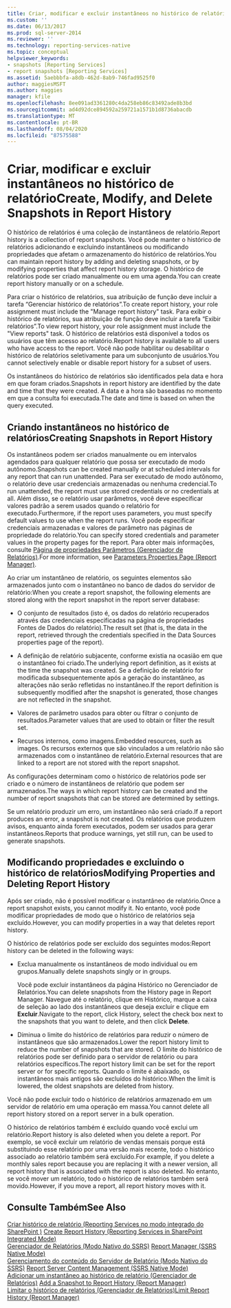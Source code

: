 ```yaml
---
title: Criar, modificar e excluir instantâneos no histórico de relatórios | Microsoft Docs
ms.custom: ''
ms.date: 06/13/2017
ms.prod: sql-server-2014
ms.reviewer: ''
ms.technology: reporting-services-native
ms.topic: conceptual
helpviewer_keywords:
- snapshots [Reporting Services]
- report snapshots [Reporting Services]
ms.assetid: 5aebbbfa-a8db-462d-8ab9-746fad9525f0
author: maggiesMSFT
ms.author: maggies
manager: kfile
ms.openlocfilehash: 8ee091ad3361280c4da258eb86c83492ade8b3bd
ms.sourcegitcommit: ad4d92dce894592a259721a1571b1d8736abacdb
ms.translationtype: MT
ms.contentlocale: pt-BR
ms.lasthandoff: 08/04/2020
ms.locfileid: "87575588"
---
```

# <a name="create-modify-and-delete-snapshots-in-report-history"></a><span data-ttu-id="ea614-102">Criar, modificar e excluir instantâneos no histórico de relatório</span><span class="sxs-lookup"><span data-stu-id="ea614-102">Create, Modify, and Delete Snapshots in Report History</span></span>
  <span data-ttu-id="ea614-103">O histórico de relatórios é uma coleção de instantâneos de relatório.</span><span class="sxs-lookup"><span data-stu-id="ea614-103">Report history is a collection of report snapshots.</span></span> <span data-ttu-id="ea614-104">Você pode manter o histórico de relatórios adicionando e excluindo instantâneos ou modificando propriedades que afetam o armazenamento do histórico de relatórios.</span><span class="sxs-lookup"><span data-stu-id="ea614-104">You can maintain report history by adding and deleting snapshots, or by modifying properties that affect report history storage.</span></span> <span data-ttu-id="ea614-105">O histórico de relatórios pode ser criado manualmente ou em uma agenda.</span><span class="sxs-lookup"><span data-stu-id="ea614-105">You can create report history manually or on a schedule.</span></span>  
  
 <span data-ttu-id="ea614-106">Para criar o histórico de relatórios, sua atribuição de função deve incluir a tarefa “Gerenciar histórico de relatórios”.</span><span class="sxs-lookup"><span data-stu-id="ea614-106">To create report history, your role assignment must include the "Manage report history" task.</span></span> <span data-ttu-id="ea614-107">Para exibir o histórico de relatórios, sua atribuição de função deve incluir a tarefa “Exibir relatórios”.</span><span class="sxs-lookup"><span data-stu-id="ea614-107">To view report history, your role assignment must include the "View reports" task.</span></span> <span data-ttu-id="ea614-108">O histórico de relatórios está disponível a todos os usuários que têm acesso ao relatório.</span><span class="sxs-lookup"><span data-stu-id="ea614-108">Report history is available to all users who have access to the report.</span></span> <span data-ttu-id="ea614-109">Você não pode habilitar ou desabilitar o histórico de relatórios seletivamente para um subconjunto de usuários.</span><span class="sxs-lookup"><span data-stu-id="ea614-109">You cannot selectively enable or disable report history for a subset of users.</span></span>  
  
 <span data-ttu-id="ea614-110">Os instantâneos do histórico de relatórios são identificados pela data e hora em que foram criados.</span><span class="sxs-lookup"><span data-stu-id="ea614-110">Snapshots in report history are identified by the date and time that they were created.</span></span> <span data-ttu-id="ea614-111">A data e a hora são baseadas no momento em que a consulta foi executada.</span><span class="sxs-lookup"><span data-stu-id="ea614-111">The date and time is based on when the query executed.</span></span>  
  
## <a name="creating-snapshots-in-report-history"></a><span data-ttu-id="ea614-112">Criando instantâneos no histórico de relatórios</span><span class="sxs-lookup"><span data-stu-id="ea614-112">Creating Snapshots in Report History</span></span>  
 <span data-ttu-id="ea614-113">Os instantâneos podem ser criados manualmente ou em intervalos agendados para qualquer relatório que possa ser executado de modo autônomo.</span><span class="sxs-lookup"><span data-stu-id="ea614-113">Snapshots can be created manually or at scheduled intervals for any report that can run unattended.</span></span> <span data-ttu-id="ea614-114">Para ser executado de modo autônomo, o relatório deve usar credenciais armazenadas ou nenhuma credencial.</span><span class="sxs-lookup"><span data-stu-id="ea614-114">To run unattended, the report must use stored credentials or no credentials at all.</span></span> <span data-ttu-id="ea614-115">Além disso, se o relatório usar parâmetros, você deve especificar valores padrão a serem usados quando o relatório for executado.</span><span class="sxs-lookup"><span data-stu-id="ea614-115">Furthermore, if the report uses parameters, you must specify default values to use when the report runs.</span></span> <span data-ttu-id="ea614-116">Você pode especificar credenciais armazenadas e valores de parâmetro nas páginas de propriedade do relatório.</span><span class="sxs-lookup"><span data-stu-id="ea614-116">You can specify stored credentials and parameter values in the property pages for the report.</span></span> <span data-ttu-id="ea614-117">Para obter mais informações, consulte [Página de propriedades Parâmetros &#40;Gerenciador de Relatórios&#41;](../parameters-properties-page-report-manager.md).</span><span class="sxs-lookup"><span data-stu-id="ea614-117">For more information, see [Parameters Properties Page &#40;Report Manager&#41;](../parameters-properties-page-report-manager.md).</span></span>  
  
 <span data-ttu-id="ea614-118">Ao criar um instantâneo de relatório, os seguintes elementos são armazenados junto com o instantâneo no banco de dados do servidor de relatório:</span><span class="sxs-lookup"><span data-stu-id="ea614-118">When you create a report snapshot, the following elements are stored along with the report snapshot in the report server database:</span></span>  
  
-   <span data-ttu-id="ea614-119">O conjunto de resultados (isto é, os dados do relatório recuperados através das credenciais especificadas na página de propriedades Fontes de Dados do relatório).</span><span class="sxs-lookup"><span data-stu-id="ea614-119">The result set (that is, the data in the report, retrieved through the credentials specified in the Data Sources properties page of the report).</span></span>  
  
-   <span data-ttu-id="ea614-120">A definição de relatório subjacente, conforme existia na ocasião em que o instantâneo foi criado.</span><span class="sxs-lookup"><span data-stu-id="ea614-120">The underlying report definition, as it exists at the time the snapshot was created.</span></span> <span data-ttu-id="ea614-121">Se a definição de relatório for modificada subsequentemente após a geração do instantâneo, as alterações não serão refletidas no instantâneo.</span><span class="sxs-lookup"><span data-stu-id="ea614-121">If the report definition is subsequently modified after the snapshot is generated, those changes are not reflected in the snapshot.</span></span>  
  
-   <span data-ttu-id="ea614-122">Valores de parâmetro usados para obter ou filtrar o conjunto de resultados.</span><span class="sxs-lookup"><span data-stu-id="ea614-122">Parameter values that are used to obtain or filter the result set.</span></span>  
  
-   <span data-ttu-id="ea614-123">Recursos internos, como imagens.</span><span class="sxs-lookup"><span data-stu-id="ea614-123">Embedded resources, such as images.</span></span> <span data-ttu-id="ea614-124">Os recursos externos que são vinculados a um relatório não são armazenados com o instantâneo de relatório.</span><span class="sxs-lookup"><span data-stu-id="ea614-124">External resources that are linked to a report are not stored with the report snapshot.</span></span>  
  
 <span data-ttu-id="ea614-125">As configurações determinam como o histórico de relatórios pode ser criado e o número de instantâneos de relatório que podem ser armazenados.</span><span class="sxs-lookup"><span data-stu-id="ea614-125">The ways in which report history can be created and the number of report snapshots that can be stored are determined by settings.</span></span>  
  
 <span data-ttu-id="ea614-126">Se um relatório produzir um erro, um instantâneo não será criado.</span><span class="sxs-lookup"><span data-stu-id="ea614-126">If a report produces an error, a snapshot is not created.</span></span> <span data-ttu-id="ea614-127">Os relatórios que produzem avisos, enquanto ainda forem executados, podem ser usados para gerar instantâneos.</span><span class="sxs-lookup"><span data-stu-id="ea614-127">Reports that produce warnings, yet still run, can be used to generate snapshots.</span></span>  
  
## <a name="modifying-properties-and-deleting-report-history"></a><span data-ttu-id="ea614-128">Modificando propriedades e excluindo o histórico de relatórios</span><span class="sxs-lookup"><span data-stu-id="ea614-128">Modifying Properties and Deleting Report History</span></span>  
 <span data-ttu-id="ea614-129">Após ser criado, não é possível modificar o instantâneo de relatório.</span><span class="sxs-lookup"><span data-stu-id="ea614-129">Once a report snapshot exists, you cannot modify it.</span></span> <span data-ttu-id="ea614-130">No entanto, você pode modificar propriedades de modo que o histórico de relatórios seja excluído.</span><span class="sxs-lookup"><span data-stu-id="ea614-130">However, you can modify properties in a way that deletes report history.</span></span>  
  
 <span data-ttu-id="ea614-131">O histórico de relatórios pode ser excluído dos seguintes modos:</span><span class="sxs-lookup"><span data-stu-id="ea614-131">Report history can be deleted in the following ways:</span></span>  
  
-   <span data-ttu-id="ea614-132">Exclua manualmente os instantâneos de modo individual ou em grupos.</span><span class="sxs-lookup"><span data-stu-id="ea614-132">Manually delete snapshots singly or in groups.</span></span>  
  
     <span data-ttu-id="ea614-133">Você pode excluir instantâneos da página Histórico no Gerenciador de Relatórios.</span><span class="sxs-lookup"><span data-stu-id="ea614-133">You can delete snapshots from the History page in Report Manager.</span></span> <span data-ttu-id="ea614-134">Navegue até o relatório, clique em Histórico, marque a caixa de seleção ao lado dos instantâneos que deseja excluir e clique em **Excluir**.</span><span class="sxs-lookup"><span data-stu-id="ea614-134">Navigate to the report, click History, select the check box next to the snapshots that you want to delete, and then click **Delete**.</span></span>  
  
-   <span data-ttu-id="ea614-135">Diminua o limite do histórico de relatórios para reduzir o número de instantâneos que são armazenados.</span><span class="sxs-lookup"><span data-stu-id="ea614-135">Lower the report history limit to reduce the number of snapshots that are stored.</span></span> <span data-ttu-id="ea614-136">O limite do histórico de relatórios pode ser definido para o servidor de relatório ou para relatórios específicos.</span><span class="sxs-lookup"><span data-stu-id="ea614-136">The report history limit can be set for the report server or for specific reports.</span></span> <span data-ttu-id="ea614-137">Quando o limite é abaixado, os instantâneos mais antigos são excluídos do histórico.</span><span class="sxs-lookup"><span data-stu-id="ea614-137">When the limit is lowered, the oldest snapshots are deleted from history.</span></span>  
  
 <span data-ttu-id="ea614-138">Você não pode excluir todo o histórico de relatórios armazenado em um servidor de relatório em uma operação em massa.</span><span class="sxs-lookup"><span data-stu-id="ea614-138">You cannot delete all report history stored on a report server in a bulk operation.</span></span>  
  
 <span data-ttu-id="ea614-139">O histórico de relatórios também é excluído quando você exclui um relatório.</span><span class="sxs-lookup"><span data-stu-id="ea614-139">Report history is also deleted when you delete a report.</span></span> <span data-ttu-id="ea614-140">Por exemplo, se você excluir um relatório de vendas mensais porque está substituindo esse relatório por uma versão mais recente, todo o histórico associado ao relatório também será excluído.</span><span class="sxs-lookup"><span data-stu-id="ea614-140">For example, if you delete a monthly sales report because you are replacing it with a newer version, all report history that is associated with the report is also deleted.</span></span> <span data-ttu-id="ea614-141">No entanto, se você mover um relatório, todo o histórico de relatórios também será movido.</span><span class="sxs-lookup"><span data-stu-id="ea614-141">However, if you move a report, all report history moves with it.</span></span>  
  
## <a name="see-also"></a><span data-ttu-id="ea614-142">Consulte Também</span><span class="sxs-lookup"><span data-stu-id="ea614-142">See Also</span></span>  
 <span data-ttu-id="ea614-143">[Criar histórico de relatório &#40;Reporting Services no modo integrado do SharePoint &#41;](create-report-history-reporting-services-in-sharepoint-integrated-mode.md) </span><span class="sxs-lookup"><span data-stu-id="ea614-143">[Create Report History &#40;Reporting Services in SharePoint Integrated Mode&#41;](create-report-history-reporting-services-in-sharepoint-integrated-mode.md) </span></span>  
 <span data-ttu-id="ea614-144">[Gerenciador de Relatórios &#40;Modo Nativo do SSRS&#41;](../report-manager-ssrs-native-mode.md) </span><span class="sxs-lookup"><span data-stu-id="ea614-144">[Report Manager  &#40;SSRS Native Mode&#41;](../report-manager-ssrs-native-mode.md) </span></span>  
 <span data-ttu-id="ea614-145">[Gerenciamento do conteúdo do Servidor de Relatório &#40;Modo Nativo do SSRS&#41;](report-server-content-management-ssrs-native-mode.md) </span><span class="sxs-lookup"><span data-stu-id="ea614-145">[Report Server Content Management &#40;SSRS Native Mode&#41;](report-server-content-management-ssrs-native-mode.md) </span></span>  
 <span data-ttu-id="ea614-146">[Adicionar um instantâneo ao histórico de relatório &#40;Gerenciador de Relatórios&#41;](add-a-snapshot-to-report-history-report-manager.md) </span><span class="sxs-lookup"><span data-stu-id="ea614-146">[Add a Snapshot to Report History &#40;Report Manager&#41;](add-a-snapshot-to-report-history-report-manager.md) </span></span>  
 [<span data-ttu-id="ea614-147">Limitar o histórico de relatórios &#40;Gerenciador de Relatórios&#41;</span><span class="sxs-lookup"><span data-stu-id="ea614-147">Limit Report History &#40;Report Manager&#41;</span></span>](../reports/limit-report-history-report-manager.md)  
  
  
